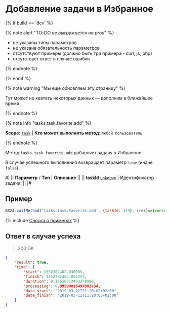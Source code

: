 # Добавление задачи в Избранное

{% if build == 'dev' %}

{% note alert "TO-DO _не выгружается на prod_" %}

- не указаны типы параметров
- не указана обязательность параметров
- отсутствуют примеры (должно быть три примера - curl, js, php)
- отсутствует ответ в случае ошибки
 
{% endnote %}

{% endif %}

{% note warning "Мы еще обновляем эту страницу" %}

Тут может не хватать некоторых данных — дополним в ближайшее время

{% endnote %}

{% note info "tasks.task.favorite.add" %}

**Scope**: [`task`](../scopes/permissions.md) | **Кто может выполнять метод**: `любой пользователь`

{% endnote %}

Метод `tasks.task.favorite.add` добавляет задачу в Избранное.

В случае успешного выполнения возвращает параметр `true` (иначе `false`).

#|
|| **Параметр** / **Тип** | **Описание** ||
|| **taskId**
[`unknown`](../data-types.md) | Идентификатор задачи. ||
|#

## Пример

```js
BX24.callMethod('tasks.task.favorite.add', {taskId: 119}, (res)=>{console.log(res.answer.result);});
```

{% include [Сноска о примерах](../../_includes/examples.md) %}

## Ответ в случае успеха

> 200 OK

```json
{
    "result": true,
    "time": {
        "start": 1552382402.930095,
        "finish": 1552382403.055257,
        "duration": 0.12516212463378906,
        "processing": 0.09590816497802734,
        "date_start": "2019-03-12T11:20:02+02:00",
        "date_finish": "2019-03-12T11:20:03+02:00"
    }
}
```